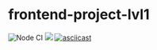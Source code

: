 # frontend-project-lvl1
![Node CI](https://github.com/Georgeovod/frontend-project-lvl1/workflows/Node%20CI/badge.svg)
<a href="https://codeclimate.com/github/codeclimate/codeclimate/maintainability"><img src="https://api.codeclimate.com/v1/badges/a99a88d28ad37a79dbf6/maintainability" /></a>
[![asciicast](https://asciinema.org/a/G9uByjxj5XGOTbRT8vac94YKb.svg)](https://asciinema.org/a/G9uByjxj5XGOTbRT8vac94YKb)